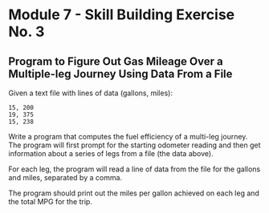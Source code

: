# Module 7 - Skill Building Exercise No. 3

## Program to Figure Out Gas Mileage Over a Multiple-leg Journey Using Data From a File

Given a text file with lines of data (gallons, miles):

``` text
15, 200
19, 375
15, 238
```

Write a program that computes the fuel efficiency of a multi-leg journey. The program will first prompt for the starting odometer reading and then get information about a series of legs from a file (the data above). 

For each leg, the program will read a line of data from the file for the gallons and miles, separated by a comma. 

The program should print out the miles per gallon achieved on each leg and the total MPG for the trip.